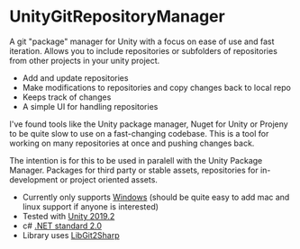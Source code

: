 # UnityGitRepositoryManager

A git "package" manager for Unity with a focus on ease of use and fast iteration. 
Allows you to include repositories or subfolders of repositories from other projects in your unity project. 

- Add and update repositories
- Make modifications to repositories and copy changes back to local repo
- Keeps track of changes
- A simple UI for handling repositories

I've found tools like the Unity package manager, Nuget for Unity or Projeny to be quite slow to use on a fast-changing codebase.
This is a tool for working on many repositories at once and pushing changes back.

The intention is for this to be used in paralell with the Unity Package Manager. Packages for third party or stable assets, repositories for in-development or project oriented assets. 

- Currently only supports [Windows](https://www.microsoft.com/en-us/software-download/windows10) (should be quite easy to add mac and linux support if anyone is interested)
- Tested with [Unity 2019.2](https://unity.com/)
- c# [.NET standard 2.0](https://docs.microsoft.com/en-us/dotnet/standard/net-standard)
- Library uses [LibGit2Sharp](https://github.com/libgit2/libgit2sharp/) 

